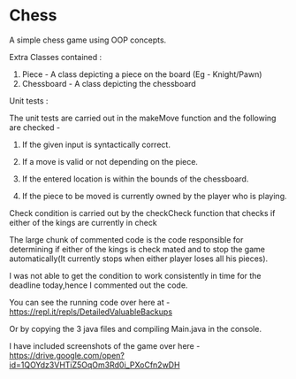 # Chess



A simple chess game using OOP concepts.


Extra Classes contained :

1) Piece - A class depicting a  piece on the board (Eg - Knight/Pawn)
2) Chessboard - A class depicting the chessboard


Unit tests : 

The unit tests are carried out in the makeMove function and the following are checked - 

1) If the given input is syntactically correct.

2) If a move is valid or not depending on the piece.

3) If the entered location is within the bounds of the chessboard.

4) If the piece to be moved is currently owned by the player who is playing.


Check condition is carried out by the checkCheck function that checks if either of the kings are currently in check


The large chunk of commented code is the code responsible for determining if either of the kings is check mated and to stop the game automatically(It currently stops when either player loses all his pieces).


I was not able to get the condition to work consistently in time for the deadline today,hence I commented out the code.


You can see the running code over here at - https://repl.it/repls/DetailedValuableBackups

Or by copying the 3 java files and compiling Main.java in the console.

I have included screenshots of the game over here - https://drive.google.com/open?id=1QOYdz3VHTiZ5OqOm3Rd0i_PXoCfn2wDH


